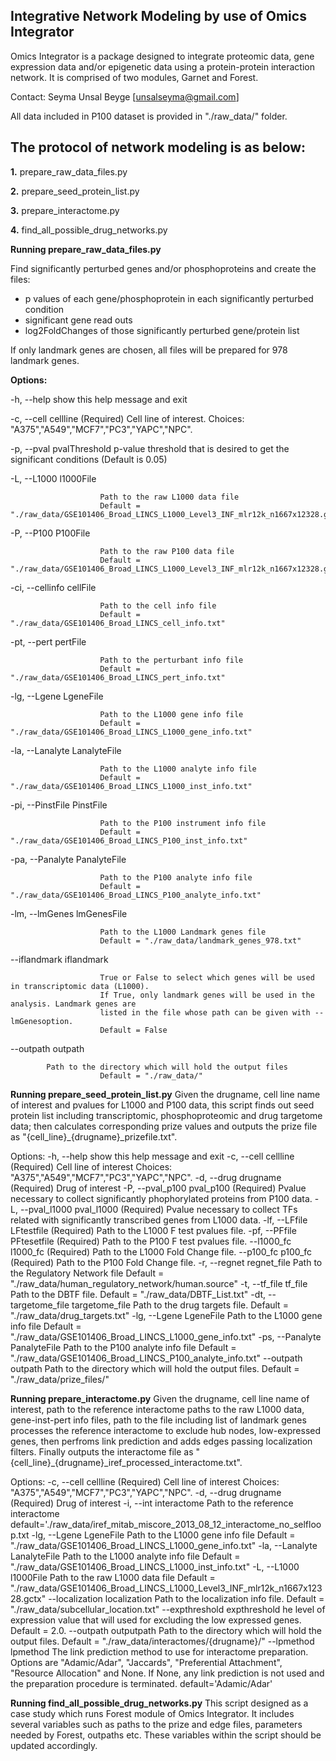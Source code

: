 
Integrative Network Modeling by use of Omics Integrator
--------------------------------------------------------

Omics Integrator is a package designed to integrate proteomic data, gene expression data and/or epigenetic data using a protein-protein interaction network. It is comprised of two modules, Garnet and Forest.

Contact: Seyma Unsal Beyge [unsalseyma@gmail.com]

All data included in P100 dataset is provided in "./raw_data/" folder.

The protocol of network modeling is as below:
---------------------------------------------
**1.** prepare_raw_data_files.py

**2.** prepare_seed_protein_list.py

**3.** prepare_interactome.py 

**4.** find_all_possible_drug_networks.py

**Running prepare_raw_data_files.py**

Find significantly perturbed genes and/or phosphoproteins and create the files:
- p values of each gene/phosphoprotein in each significantly perturbed condition 
- significant gene read outs
- log2FoldChanges of those significantly perturbed gene/protein list
	
If only landmark genes are chosen, all files will be prepared for 978 landmark genes.

**Options:**

-h, --help  show this help message and exit

-c, --cell			cellline
(Required) Cell line of interest. Choices: "A375","A549","MCF7","PC3","YAPC","NPC".

-p, --pval			pvalThreshold
p-value threshold that is desired to get the significant conditions (Default is 0.05)

-L, --L1000			l1000File

						Path to the raw L1000 data file
						Default = "./raw_data/GSE101406_Broad_LINCS_L1000_Level3_INF_mlr12k_n1667x12328.gctx"

-P, --P100			P100File

						Path to the raw P100 data file
						Default = "./raw_data/GSE101406_Broad_LINCS_L1000_Level3_INF_mlr12k_n1667x12328.gctx"

-ci, --cellinfo		cellFile

						Path to the cell info file
						Default = "./raw_data/GSE101406_Broad_LINCS_cell_info.txt"

-pt, --pert			pertFile

						Path to the perturbant info file
						Default = "./raw_data/GSE101406_Broad_LINCS_pert_info.txt"

-lg, --Lgene			LgeneFile

						Path to the L1000 gene info file
						Default = "./raw_data/GSE101406_Broad_LINCS_L1000_gene_info.txt"

-la, --Lanalyte		LanalyteFile

						Path to the L1000 analyte info file
						Default = "./raw_data/GSE101406_Broad_LINCS_L1000_inst_info.txt"

-pi, --PinstFile		PinstFile

						Path to the P100 instrument info file
						Default = "./raw_data/GSE101406_Broad_LINCS_P100_inst_info.txt"

-pa, --Panalyte		PanalyteFile

						Path to the P100 analyte info file
						Default = "./raw_data/GSE101406_Broad_LINCS_P100_analyte_info.txt"

-lm, --lmGenes		lmGenesFile

						Path to the L1000 Landmark genes file
						Default = "./raw_data/landmark_genes_978.txt"

--iflandmark			iflandmark

						True or False to select which genes will be used in transcriptomic data (L1000).
						If True, only landmark genes will be used in the analysis. Landmark genes are
                        listed in the file whose path can be given with --lmGenesoption.
						Default = False

--outpath   outpath

            Path to the directory which will hold the output files
						Default = "./raw_data/"

**Running prepare_seed_protein_list.py**
Given the drugname, cell line name of interest and pvalues for L1000 and P100 data, this script finds out seed protein list including transcriptomic, phosphoproteomic and drug targetome data; then calculates corresponding prize values and 
outputs the prize file as "{cell_line}_{drugname}_prizefile.txt".

Options:
  -h, --help            show this help message and exit
  -c, --cell			cellline
						(Required) Cell line of interest
                        Choices: "A375","A549","MCF7","PC3","YAPC","NPC".
  -d, --drug			drugname
						(Required) Drug of interest
  -P, --pval_p100		pval_p100
						(Required) Pvalue necessary to collect significantly phophorylated proteins from P100 data.
  -L, --pval_l1000		pval_l1000
						(Required) Pvalue necessary to collect TFs related with significantly transcribed genes from L1000 data.
  -lf, --LFfile			LFtestfile
						(Required) Path to the L1000 F test pvalues file.
  -pf, --PFfile			PFtesetfile
						(Required) Path to the P100 F test pvalues file.
  --l1000_fc			l1000_fc
						(Required) Path to the L1000 Fold Change file.
  --p100_fc				p100_fc
						(Required) Path to the P100 Fold Change file.
  -r, --regnet			regnet_file
						Path to the Regulatory Network file
						Default = "./raw_data/human_regulatory_network/human.source"
  -t, --tf_file			tf_file
						Path to the DBTF file.
						Default = "./raw_data/DBTF_List.txt"
  -dt, --targetome_file	targetome_file
						Path to the drug targets file.
						Default = "./raw_data/drug_targets.txt"
  -lg, --Lgene			LgeneFile
						Path to the L1000 gene info file
						Default = "./raw_data/GSE101406_Broad_LINCS_L1000_gene_info.txt"
  -ps, --Panalyte		PanalyteFile
						Path to the P100 analyte info file
						Default = "./raw_data/GSE101406_Broad_LINCS_P100_analyte_info.txt"
  --outpath				outpath
						Path to the directory which will hold the output files.
						Default = "./raw_data/prize_files/"

**Running prepare_interactome.py**
Given the drugname, cell line name of interest, path to the reference interactome paths to the raw L1000 data, gene-inst-pert info files, path to the file including list of landmark genes processes the reference interactome to exclude hub nodes, low-expressed genes, then perfroms link prediction and adds edges passing localization filters. Finally outputs the interactome file as "{cell_line}_{drugname}_iref_processed_interactome.txt".

Options:
  -c, --cell			cellline
						(Required) Cell line of interest
                        Choices: "A375","A549","MCF7","PC3","YAPC","NPC".
  -d, --drug			drugname
						(Required) Drug of interest
  -i, --int				interactome
						Path to the reference interactome
						default='./raw_data/iref_mitab_miscore_2013_08_12_interactome_no_selfloop.txt
  -lg, --Lgene			LgeneFile
						Path to the L1000 gene info file
						Default = "./raw_data/GSE101406_Broad_LINCS_L1000_gene_info.txt"
  -la, --Lanalyte		LanalyteFile
						Path to the L1000 analyte info file
						Default = "./raw_data/GSE101406_Broad_LINCS_L1000_inst_info.txt"
  -L, --L1000			l1000File
						Path to the raw L1000 data file
						Default = "./raw_data/GSE101406_Broad_LINCS_L1000_Level3_INF_mlr12k_n1667x12328.gctx"
  --localization		localization
						Path to the localization info file.
						Default = "./raw_data/subcellular_location.txt"
  --expthreshold		expthreshold
						he level of expression value that will used for excluding the low expressed genes.
						Default = 2.0.
  --outpath				outputpath
						Path to the directory which will hold the output files.
						Default = "./raw_data/interactomes/{drugname}/"
  --lpmethod			lpmethod
						The link prediction method to use for interactome preparation.
						Options are "Adamic/Adar", "Jaccards", "Preferential Attachment", "Resource Allocation" and None. 
						If None, any link prediction is not used and the preparation procedure is terminated.
						default='Adamic/Adar'
    
**Running find_all_possible_drug_networks.py**
This script designed as a case study which runs Forest module of Omics Integrator.
It includes several variables such as paths to the prize and edge files, parameters needed by Forest, outpaths etc.
These variables within the script should be updated accordingly.





